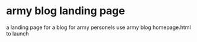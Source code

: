 # army blog landing page
 a landing page for a blog for army personels
use army blog homepage.html to launch
